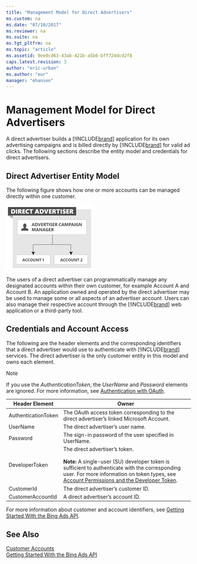```yaml
---
title: "Management Model for Direct Advertisers"
ms.custom: na
ms.date: "07/10/2017"
ms.reviewer: na
ms.suite: na
ms.tgt_pltfrm: na
ms.topic: "article"
ms.assetid: 9ee0cd63-43ab-421b-a5b6-bff724dcd2f8
caps.latest.revision: 3
author: "eric-urban"
ms.author: "eur"
manager: "ehansen"
---
```

# Management Model for Direct Advertisers
A direct advertiser builds a [!INCLUDE[brand](../concepts/includes/brand.md)] application for its own advertising campaigns and is billed directly by [!INCLUDE[brand](../concepts/includes/brand.md)] for valid ad clicks. The following sections describe the entity model and credentials for direct advertisers.

## Direct Advertiser Entity Model
The following figure shows how one or more accounts can be managed directly within one customer.

![Management Model Direct Advertiser](../concepts/media/management-model-direct-advertiser.png "Management Model Direct Advertiser")

The users of a direct advertiser can programmatically manage any designated accounts within their own customer, for example Account A and Account B. An application owned and operated by the direct advertiser may be used to manage some or all aspects of an advertiser account. Users can also manage their respective account through the [!INCLUDE[brand](../concepts/includes/brand.md)] web application or a third-party tool.

## Credentials and Account Access
The following are the header elements and the corresponding identifiers that a direct advertiser would use to authenticate with [!INCLUDE[brand](../concepts/includes/brand.md)] services. The direct advertiser is the only customer entity in this model and owns each element.

> [!NOTE]
> If you use the *AuthenticationToken*, the *UserName* and *Password* elements are ignored. For more information, see [Authentication with OAuth](../concepts/authentication-with-oauth.md).

|Header Element|Owner|
|------------------|---------|
|AuthenticationToken|The OAuth access token corresponding to the direct advertiser’s linked Microsoft Account.|
|UserName|The direct advertiser’s user name.|
|Password|The sign-in password of the user specified in UserName.|
|DeveloperToken|The direct advertiser’s token.<br /><br />**Note:** A single-user (SU) developer token is sufficient to authenticate with the corresponding user. For more information on token types, see [Account Permissions and the Developer Token](../concepts/customer-accounts.md#accountpermissions).|
|CustomerId|The direct advertiser’s customer ID.|
|CustomerAccountId|A direct advertiser’s account ID.|
For more information about customer and account identifiers, see [Getting Started With the Bing Ads API](../concepts/getting-started-with-the-bing-ads-api.md).

## See Also
[Customer Accounts](../concepts/customer-accounts.md)  
[Getting Started With the Bing Ads API](../concepts/getting-started-with-the-bing-ads-api.md)  

